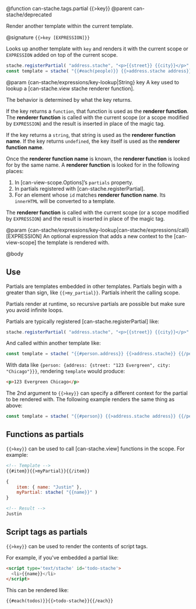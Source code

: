 @function can-stache.tags.partial {{>key}}
@parent can-stache/deprecated

Render another template within the current template.

@signature `{{>key [EXPRESSION]}}`

Looks up another template with `key` and renders it with the current scope or
`EXPRESSION` added on top of the current scope.

```js
stache.registerPartial( "address.stache", "<p>{{street}} {{city}}</p>" );
const template = stache( "{{#each(people)}} {{>address.stache address}} {{/each}}" );
```

@param {can-stache/expressions/key-lookup|String} key A key used to lookup a
[can-stache.view stache renderer function].   

The behavior is determined by what the key returns.  

If the key returns
a `function`, that function is used as the __renderer function__.  The __renderer function__
is called with the current scope (or a scope modified by `EXPRESSION`) and the
result is inserted in place of the magic tag.

If the key returns a `string`, that string is used as the __renderer function name__.
If the key returns `undefined`, the key itself is used as the __renderer function name__.

Once the __renderer function name__ is known, the __renderer function__ is looked for
by the same name.  A __renderer function__ is looked for in the following places:

 1. In [can-view-scope.Options]’s `partials` property.
 2. In partials registered with [can-stache.registerPartial].
 3. For an element whose `id` matches __renderer function name__.  Its `innerHTML` will be converted to a template.

The __renderer function__
is called with the current scope (or a scope modified by `EXPRESSION`) and the
result is inserted in place of the magic tag.

@param {can-stache/expressions/key-lookup|can-stache/expressions/call} [EXPRESSION] An
optional expression that adds a new context to the [can-view-scope] the template is
rendered with.



@body

## Use

Partials are templates embedded in other templates.  Partials begin with a greater than sign, like `{{>my_partial}}`.  Partials inherit the calling scope.  


Partials render at runtime, so recursive partials are possible but make sure you avoid infinite loops.

Partials are typically registered [can-stache.registerPartial] like:

```js
stache.registerPartial( "address.stache", "<p>{{street}} {{city}}</p>" );
```

And called within another template like:

```js
const template = stache( "{{#person.address}} {{>address.stache}} {{/person.address}}" );
```

With data like `{person: {address: {street: "123 Evergreen", city: "Chicago"}}}`,
rendering `template` would produce:

```html
<p>123 Evergreen Chicago</p>
```

The 2nd argument to `{{>key}}` can specify a different context for the partial to be rendered
with.  The following example renders the same thing as above:

```js
const template = stache( "{{#person}} {{>address.stache address}} {{/person}}" );
```



## Functions as partials

`{{>key}}` can be used to call [can-stache.view] functions in the scope.  For example:

```html
<!-- Template -->
{{#item}}{{>myPartial}}{{/item}}
```

```js
{
	item: { name: "Justin" },
	myPartial: stache( "{{name}}" )
}
```

```html
<!-- Result -->
Justin
```

## Script tags as partials

`{{>key}}` can be used to render the contents of script tags.

For example, if you've embedded a partial like:

```html
<script type='text/stache' id='todo-stache'>
  <li>{{name}}</li>
</script>
```

This can be rendered like:

```html
{{#each(todos)}}{{>todo-stache}}{{/each}}
```
